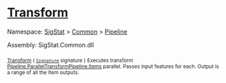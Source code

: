 # [Transform](./ParallelTransformPipeline-100663503.md)

Namespace: [SigStat]() > [Common](./../../README.md) > [Pipeline](./../README.md)

Assembly: SigStat.Common.dll

<sub>[Transform](./ParallelTransformPipeline-100663503.md) ( [`Signature`](./../../Signature.md) signature )</sub>              <sub>Executes transform [Pipeline.ParallelTransformPipeline.Items](https://github.com/hargitomi97/sigstat/blob/master/docs/md/.md) parallel.  Passes input features for each.  Output is a range of all the Item outputs.</sub>
